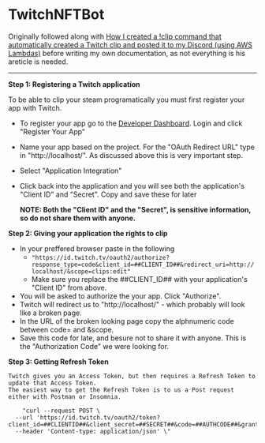 # TwitchNFTBot
Originally followed along with [How I created a !clip command that automatically created a Twitch clip and posted it to my Discord (using AWS Lambdas)](https://www.specialagentsqueaky.com/blog-post/8gkvc50n/2020-06-17-how-i-created-clip-command-for-twitch-clips/#step-2-registering-a-twitch-application) before writing my own documentation, as not everything is his areticle is needed. 

-----------------------------------------------------------------------------------------------------------------------------------
__Step 1: Registering a Twitch application__

To be able to clip your steam programatically you must first register your app with Twitch.
* To register your app go to the [Developer Dashboard](https://dev.twitch.tv/login). Login and click "Register Your App"
* Name your app based on the project. For the "OAuth Redirect URL" type in "http://localhost/". As discussed above this is very important step.
* Select "Application Integration"
* Click back into the application and you will see both the application's "Client ID" and "Secret". Copy and save these for later

    __NOTE: Both the "Client ID" and the "Secret", is sensitive information, so do not share them with anyone.__
    
    
    
__Step 2: Giving your application the rights to clip__

* In your preffered browser paste in the following 
    *  ```"https://id.twitch.tv/oauth2/authorize?response_type=code&client_id=##CLIENT_ID##&redirect_uri=http://localhost/&scope=clips:edit" ```
    * Make sure you replace the ##CLIENT_ID## with your application's "Client ID" from above.
* You will be asked to authorize the your app. Click "Authorize".
* Twitch will redirect us to "http://localhost/" - which probably will look like a broken page.
* In the URL of the broken looking page copy the alphnumeric code between code= and &scope.
* Save this code for late, and besure not to share it with anyone. This is the "Authorization Code" we were looking for.
    
    
    
__Step 3: Getting Refresh Token__

    Twitch gives you an Access Token, but then requires a Refresh Token to update that Access Token.
    The easiest way to get the Refresh Token is to us a Post request either with Postman or Insomnia.
    
```
    "curl --request POST \
  --url 'https://id.twitch.tv/oauth2/token?client_id=##CLIENTID##&client_secret=##SECRET##&code=##AUTHCODE##&grant_type=authorization_code&redirect_uri=http%3A%2F%2Flocalhost%2F' 
  --header 'Content-type: application/json' \"
```
